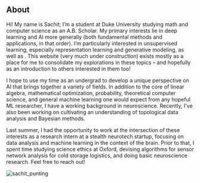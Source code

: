 ## About

Hi! My name is Sachit; I’m a student at Duke University studying math and computer science as an A.B. Scholar. My primary interests lie in deep learning and AI more generally (both fundamental methods and applications, in that order). I’m particularly interested in unsupervised learning, especially representation learning and generative modeling, as well as . This website (very much under construction) exists mostly as a place for me to consolidate my explorations in these topics – and hopefully as an introduction to others interested in them too!

I hope to use my time as an undergrad to develop a unique perspective on AI that brings together a variety of fields. In addition to the core of linear algebra, mathematical optimization, probability, theoretical computer science, and general machine learning one would expect from any hopeful ML researcher, I have a working background in neuroscience. Recently, I’ve also been working on cultivating an understanding of topological data analysis and Bayesian methods.

Last summer, I had the opportunity to work at the intersection of these interests as a research intern at a stealth neurotech startup, focusing on data analysis and machine learning in the context of the brain. Prior to that, I spent time studying science ethics at Oxford, devising algorithms for sensor network analysis for cold storage logistics, and doing basic neuroscience research. Feel free to reach out!

![sachit_punting](https://lh3.googleusercontent.com/x5XAIWmrlUn0-qeST8rCXHGFE4k23aarLyGeKe7E58m10qWhvvkhA2ytuOWsFejPJU0VbyMHXXXlVzr0oeIo9SMHTP5JdVYrlMTBrRIHfFjW5QvYvgLvP1iEmAYaYF00Ri7R7REmHw=w2048-h1536-no)
